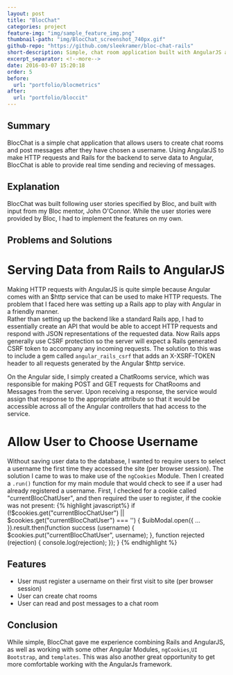 ```yaml
---
layout: post
title: "BlocChat"
categories: project
feature-img: "img/sample_feature_img.png"
thumbnail-path: "img/BlocChat_screenshot_740px.gif"
github-repo: "https://github.com/sleekramer/bloc-chat-rails"
short-description: Simple, chat room application built with AngularJS and Rails.
excerpt_separator: <!--more-->
date: 2016-03-07 15:20:18
order: 5
before:
  url: "portfolio/blocmetrics"
after:
  url: "portfolio/bloccit"
---
```

## Summary

BlocChat is a simple chat application that allows users to create chat rooms and post messages after they have chosen a username. Using AngularJS to make HTTP requests and Rails for the backend to serve data to Angular, BlocChat is able to provide real time sending and recieving of messages.
<!--more-->

## Explanation

BlocChat was built following user stories specified by Bloc, and built with input from my Bloc mentor, John O'Connor. While the user stories were provided by Bloc, I had to implement the features on my own.

## Problems and Solutions

# Serving Data from Rails to AngularJS

Making HTTP requests with AngularJS is quite simple because Angular comes with an $http service that can be used to make HTTP requests. The problem that I faced here was setting up a Rails app to play with Angular in a friendly manner.  
Rather than setting up the backend like a standard Rails app, I had to essentially create an API that would be able to accept HTTP requests and respond with JSON representations of the requested data. Now Rails apps generally use CSRF protection so the server will expect a Rails generated CSRF token to accompany any incoming requests. The solution to this was to include a gem called `angular_rails_csrf` that adds an X-XSRF-TOKEN header to all requests generated by the Angular $http service.

On the Angular side, I simply created a ChatRooms service, which was responsible for making POST and GET requests for ChatRooms and Messages from the server. Upon receiving a response, the service would assign that response to the appropriate attribute so that it would be accessible across all of the Angular controllers that had access to the service.

# Allow User to Choose Username

Without saving user data to the database, I wanted to require users to select a username the first time they accessed the site (per browser session). The solution I came to was to make use of the `ngCookies` Module. Then I created a `.run()` function for my main module that would check to see if a user had already registered a username. First, I checked for a cookie called "currentBlocChatUser", and then required the user to register, if the cookie was not present:
{% highlight javascript%}
if (!$cookies.get("currentBlocChatUser") || $cookies.get("currentBlocChatUser") === '') {
      $uibModal.open({
        ...
      }).result.then(function success (username) {
        $cookies.put("currentBlocChatUser", username);
      }, function rejected (rejection) {
        console.log(rejection);
      });
    }
{% endhighlight %}

## Features

* User must register a username on their first visit to site (per browser session)
* User can create chat rooms
* User can read and post messages to a chat room

## Conclusion

While simple, BlocChat gave me experience combining Rails and AngularJS, as well as working with some other Angular Modules, `ngCookies`,`UI Bootstrap`, and `templates`. This was also another great opportunity to get more comfortable working with the AngularJs framework.
